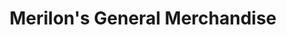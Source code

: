 ---
title: "Merilon's General Merchandise"
url: /manila/merilons-general-merchandise/
shop: clothes
---